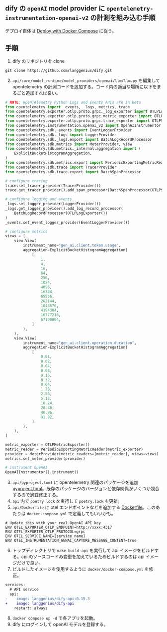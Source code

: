 

## dify の `openAI` model provider に `opentelemetry-instrumentation-openai-v2` の計測を組み込む手順


デプロイ自体は [Deploy with Docker Compose](https://docs.dify.ai/getting-started/install-self-hosted/docker-compose) に従う。

## 手順

1. dify のリポジトリを clone

```
git clone https://github.com/langgenius/dify.git
```

2. `api/core/model_runtime/model_providers/openai/llm/llm.py` を編集して opentelemetry の計測コードを追加する。コード内の適当な場所に以下をまるごと追加すれば良い。

```python:llm.py
# NOTE: OpenTelemetry Python Logs and Events APIs are in beta
from opentelemetry import _events, _logs, metrics, trace
from opentelemetry.exporter.otlp.proto.grpc._log_exporter import OTLPLogExporter
from opentelemetry.exporter.otlp.proto.grpc.metric_exporter import OTLPMetricExporter
from opentelemetry.exporter.otlp.proto.grpc.trace_exporter import OTLPSpanExporter
from opentelemetry.instrumentation.openai_v2 import OpenAIInstrumentor
from opentelemetry.sdk._events import EventLoggerProvider
from opentelemetry.sdk._logs import LoggerProvider
from opentelemetry.sdk._logs.export import BatchLogRecordProcessor
from opentelemetry.sdk.metrics import MeterProvider, view
from opentelemetry.sdk.metrics._internal.aggregation import (
    ExplicitBucketHistogramAggregation,
)
from opentelemetry.sdk.metrics.export import PeriodicExportingMetricReader
from opentelemetry.sdk.trace import TracerProvider
from opentelemetry.sdk.trace.export import BatchSpanProcessor

# configure tracing
trace.set_tracer_provider(TracerProvider())
trace.get_tracer_provider().add_span_processor(BatchSpanProcessor(OTLPSpanExporter()))

# configure logging and events
_logs.set_logger_provider(LoggerProvider())
_logs.get_logger_provider().add_log_record_processor(
    BatchLogRecordProcessor(OTLPLogExporter())
)
_events.set_event_logger_provider(EventLoggerProvider())

# configure metrics
views = [
    view.View(
        instrument_name="gen_ai.client.token.usage",
        aggregation=ExplicitBucketHistogramAggregation(
            [
                1,
                4,
                16,
                64,
                256,
                1024,
                4096,
                16384,
                65536,
                262144,
                1048576,
                4194304,
                16777216,
                67108864,
            ]
        ),
    ),
    view.View(
        instrument_name="gen_ai.client.operation.duration",
        aggregation=ExplicitBucketHistogramAggregation(
            [
                0.01,
                0.02,
                0.04,
                0.08,
                0.16,
                0.32,
                0.64,
                1.28,
                2.56,
                5.12,
                10.24,
                20.48,
                40.96,
                81.92,
            ]
        ),
    ),
]

metric_exporter = OTLPMetricExporter()
metric_reader = PeriodicExportingMetricReader(metric_exporter)
provider = MeterProvider(metric_readers=[metric_reader], views=views)
metrics.set_meter_provider(provider)

# instrument OpenAI
OpenAIInstrumentor().instrument()
```

3. `api/pyproject.toml` に opentelemetry 関連のパッケージを追加 [pyproject.toml](pyproject.toml)。既存のパッケージのバージョンと依存関係がいくつか競合するので適宜修正する。
4. `api` 内で `poetry lock` を実行して `poetry.lock` を更新。
5. `api/Dockerfile` に otel エンドポイントなどを追加する [Dockerfile](Dockerfile)。このあたりは `docker-compose.yml` で定義してもいいかも。

```
# Update this with your real OpenAI API key
ENV OTEL_EXPORTER_OTLP_ENDPOINT=http://xxxx:4317
ENV OTEL_EXPORTER_OTLP_PROTOCOL=grpc
ENV OTEL_SERVICE_NAME=[service_name]
ENV OTEL_INSTRUMENTATION_GENAI_CAPTURE_MESSAGE_CONTENT=true
```

6. トップディレクトリで `make build-api` を実行して api イメージをビルドする。api のソースコードみ変更を加えているためビルドするのは api イメージだけで良い。
7. ビルドしたイメージを使用するように `docker/docker-compose.yml` を修正。

```diff
services:
  # API service
  api:
-    image: langgenius/dify-api:0.15.3
+    image: langgenius/dify-api
    restart: always
```

8. `docker compose up -d` で各アプリを起動。
9. dify にログインして openAI モデルを登録する。
